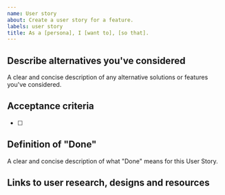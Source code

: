 ```yaml
---
name: User story
about: Create a user story for a feature.
labels: user story
title: As a [persona], I [want to], [so that].
---
```



## Describe alternatives you've considered

A clear and concise description of any alternative solutions or features you've considered.

## Acceptance criteria

- [ ]

## Definition of "Done"

A clear and concise description of what "Done" means for this User Story.

## Links to user research, designs and resources

<!-- Link to Figma files, Google Docs and more -->
